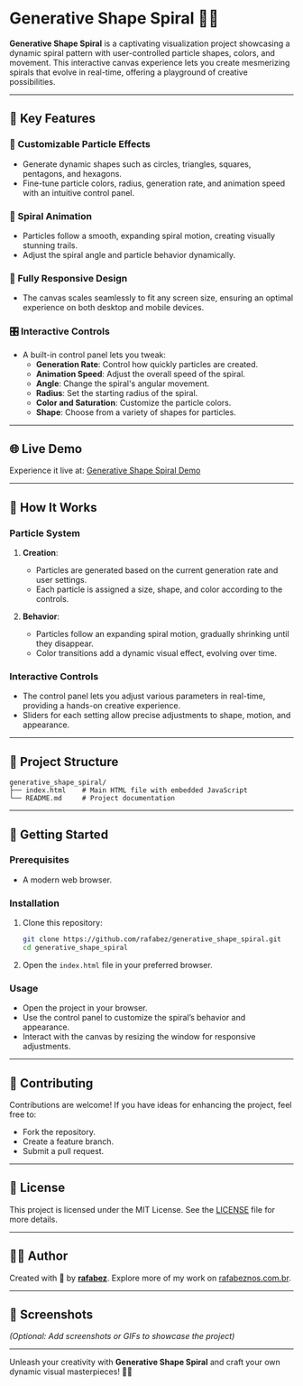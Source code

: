 # Generative Shape Spiral 🌌✨

**Generative Shape Spiral** is a captivating visualization project showcasing a dynamic spiral pattern with user-controlled particle shapes, colors, and movement. This interactive canvas experience lets you create mesmerizing spirals that evolve in real-time, offering a playground of creative possibilities.

---

## 🌟 Key Features

### 🎨 Customizable Particle Effects
- Generate dynamic shapes such as circles, triangles, squares, pentagons, and hexagons.
- Fine-tune particle colors, radius, generation rate, and animation speed with an intuitive control panel.

### 🌌 Spiral Animation
- Particles follow a smooth, expanding spiral motion, creating visually stunning trails.
- Adjust the spiral angle and particle behavior dynamically.

### 📱 Fully Responsive Design
- The canvas scales seamlessly to fit any screen size, ensuring an optimal experience on both desktop and mobile devices.

### 🎛️ Interactive Controls
- A built-in control panel lets you tweak:
  - **Generation Rate**: Control how quickly particles are created.
  - **Animation Speed**: Adjust the overall speed of the spiral.
  - **Angle**: Change the spiral's angular movement.
  - **Radius**: Set the starting radius of the spiral.
  - **Color and Saturation**: Customize the particle colors.
  - **Shape**: Choose from a variety of shapes for particles.

---

## 🌐 Live Demo

Experience it live at: [Generative Shape Spiral Demo](https://rafabeznos.com.br/fx/spiral/spiral.html)

---

## 📖 How It Works

### Particle System
1. **Creation**:
   - Particles are generated based on the current generation rate and user settings.
   - Each particle is assigned a size, shape, and color according to the controls.

2. **Behavior**:
   - Particles follow an expanding spiral motion, gradually shrinking until they disappear.
   - Color transitions add a dynamic visual effect, evolving over time.

### Interactive Controls
- The control panel lets you adjust various parameters in real-time, providing a hands-on creative experience.
- Sliders for each setting allow precise adjustments to shape, motion, and appearance.

---

## 📂 Project Structure

```plaintext
generative_shape_spiral/
├── index.html    # Main HTML file with embedded JavaScript
└── README.md     # Project documentation
```

---

## 🚀 Getting Started

### Prerequisites
- A modern web browser.

### Installation
1. Clone this repository:
   ```bash
   git clone https://github.com/rafabez/generative_shape_spiral.git
   cd generative_shape_spiral
   ```
2. Open the `index.html` file in your preferred browser.

### Usage
- Open the project in your browser.
- Use the control panel to customize the spiral’s behavior and appearance.
- Interact with the canvas by resizing the window for responsive adjustments.

---

## 🤝 Contributing

Contributions are welcome! If you have ideas for enhancing the project, feel free to:
- Fork the repository.
- Create a feature branch.
- Submit a pull request.

---

## 📄 License

This project is licensed under the MIT License. See the [LICENSE](LICENSE) file for more details.

---

## 👨‍💻 Author

Created with 💖 by **[rafabez](https://github.com/rafabez)**. Explore more of my work on [rafabeznos.com.br](https://rafabeznos.com.br/).

---

## 📸 Screenshots

*(Optional: Add screenshots or GIFs to showcase the project)*

---

Unleash your creativity with **Generative Shape Spiral** and craft your own dynamic visual masterpieces! 🌌✨
